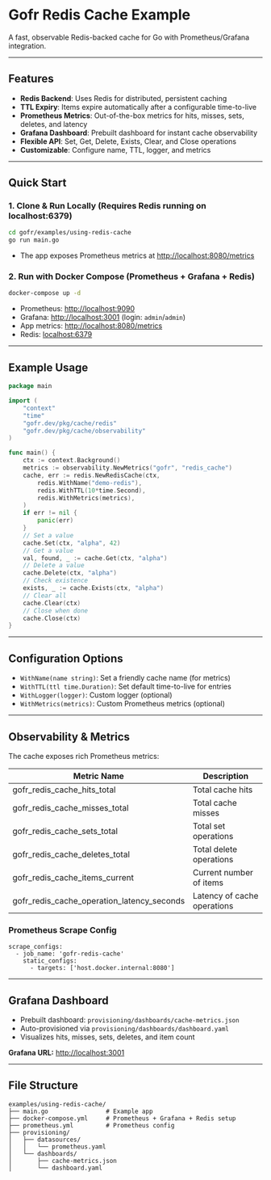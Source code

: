 # Gofr Redis Cache Example

A fast, observable Redis-backed cache for Go with Prometheus/Grafana integration.

---

## Features

- **Redis Backend**: Uses Redis for distributed, persistent caching
- **TTL Expiry**: Items expire automatically after a configurable time-to-live
- **Prometheus Metrics**: Out-of-the-box metrics for hits, misses, sets, deletes, and latency
- **Grafana Dashboard**: Prebuilt dashboard for instant cache observability
- **Flexible API**: Set, Get, Delete, Exists, Clear, and Close operations
- **Customizable**: Configure name, TTL, logger, and metrics

---

## Quick Start

### 1. Clone & Run Locally (Requires Redis running on localhost:6379)

```sh
cd gofr/examples/using-redis-cache
go run main.go
```

- The app exposes Prometheus metrics at [http://localhost:8080/metrics](http://localhost:8080/metrics)

### 2. Run with Docker Compose (Prometheus + Grafana + Redis)

```sh
docker-compose up -d
```

- Prometheus: [http://localhost:9090](http://localhost:9090)
- Grafana: [http://localhost:3001](http://localhost:3001) (login: `admin`/`admin`)
- App metrics: [http://localhost:8080/metrics](http://localhost:8080/metrics)
- Redis: [localhost:6379](localhost:6379)

---

## Example Usage

```go
package main

import (
    "context"
    "time"
    "gofr.dev/pkg/cache/redis"
    "gofr.dev/pkg/cache/observability"
)

func main() {
    ctx := context.Background()
    metrics := observability.NewMetrics("gofr", "redis_cache")
    cache, err := redis.NewRedisCache(ctx,
        redis.WithName("demo-redis"),
        redis.WithTTL(10*time.Second),
        redis.WithMetrics(metrics),
    )
    if err != nil {
        panic(err)
    }
    // Set a value
    cache.Set(ctx, "alpha", 42)
    // Get a value
    val, found, _ := cache.Get(ctx, "alpha")
    // Delete a value
    cache.Delete(ctx, "alpha")
    // Check existence
    exists, _ := cache.Exists(ctx, "alpha")
    // Clear all
    cache.Clear(ctx)
    // Close when done
    cache.Close(ctx)
}
```

---

## Configuration Options

- `WithName(name string)`: Set a friendly cache name (for metrics)
- `WithTTL(ttl time.Duration)`: Set default time-to-live for entries
- `WithLogger(logger)`: Custom logger (optional)
- `WithMetrics(metrics)`: Custom Prometheus metrics (optional)

---

## Observability & Metrics

The cache exposes rich Prometheus metrics:

| Metric Name                        | Description                        |
|------------------------------------|------------------------------------|
| gofr_redis_cache_hits_total        | Total cache hits                   |
| gofr_redis_cache_misses_total      | Total cache misses                 |
| gofr_redis_cache_sets_total        | Total set operations               |
| gofr_redis_cache_deletes_total     | Total delete operations            |
| gofr_redis_cache_items_current     | Current number of items            |
| gofr_redis_cache_operation_latency_seconds | Latency of cache operations |

### Prometheus Scrape Config

```
scrape_configs:
  - job_name: 'gofr-redis-cache'
    static_configs:
      - targets: ['host.docker.internal:8080']
```

---

## Grafana Dashboard

- Prebuilt dashboard: `provisioning/dashboards/cache-metrics.json`
- Auto-provisioned via `provisioning/dashboards/dashboard.yaml`
- Visualizes hits, misses, sets, deletes, and item count

**Grafana URL:** [http://localhost:3001](http://localhost:3001)

---

## File Structure

```
examples/using-redis-cache/
├── main.go                # Example app
├── docker-compose.yml     # Prometheus + Grafana + Redis setup
├── prometheus.yml         # Prometheus config
├── provisioning/
│   ├── datasources/
│   │   └── prometheus.yaml
│   └── dashboards/
│       ├── cache-metrics.json
│       └── dashboard.yaml
``` 
